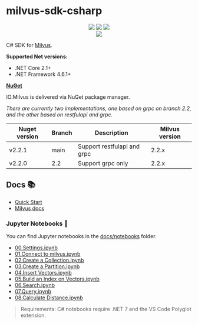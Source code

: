 ﻿# milvus-sdk-csharp

<div class="column" align="middle">
  <a href="https://milvusio.slack.com/archives/C053HTUQGUC"><img src="https://img.shields.io/badge/Join-Slack-orange?logo=slack&amp;logoColor=white&style=flat-square"></a>
  <img src="https://img.shields.io/nuget/v/io.milvus"/>
  <img src="https://img.shields.io/nuget/dt/io.milvus"/>
</div>

<div align="middle">
    <img src="milvussharp.png"/>
</div>

C# SDK for [Milvus](https://github.com/milvus-io/milvus).

**Supported Net versions:**
* .NET Core 2.1+
* .NET Framework 4.6.1+

**[NuGet](https://www.nuget.org/packages/IO.Milvus/)**

IO.Milvus is delivered via NuGet package manager.

*There are currently two implementations, one based on grpc on branch 2.2, and the other based on restfulapi and grpc.*

| Nuget version | Branch | Description | Milvus version
| --- | --- | --- | --- |
| v2.2.1 | main | Support restfulapi and grpc | 2.2.x |
| v2.2.0 | 2.2 | Support grpc only | 2.2.x |

## Docs 📚

* [Quick Start](./docs/readme.md)
* [Milvus docs](https://milvus.io/docs)

### Jupyter Notebooks 📙

You can find Jupyter notebooks in the [docs/notebooks](./docs/notebooks) folder.

* [00.Settings.ipynb](./docs/notebooks/00.Settings.ipynb)
* [01.Connect to milvus.ipynb](./docs/notebooks/01.Connect%20to%20milvus.ipynb)
* [02.Create a Collection.ipynb](./docs/notebooks/02.Create%20a%20Collection.ipynb)
* [03.Create a Partition.ipynb](./docs/notebooks/03.Create%20a%20Partition.ipynb)
* [04.Insert Vectors.ipynb](./docs/notebooks/04.Insert%20Vectors.ipynb)
* [05.Build an Index on Vectors.ipynb](./docs/notebooks/05.Build%20an%20Index%20on%20Vectors.ipynb)
* [06.Search.ipynb](./docs/notebooks/06.Search.ipynb)
* [07.Query.ipynb](./docs/notebooks/07.Query.ipynb)
* [08.Calculate Distance.ipynb](./docs/notebooks/08.Calculate%20Distance.ipynb)

> Requirements: C# notebooks require .NET 7 and the VS Code Polyglot extension.